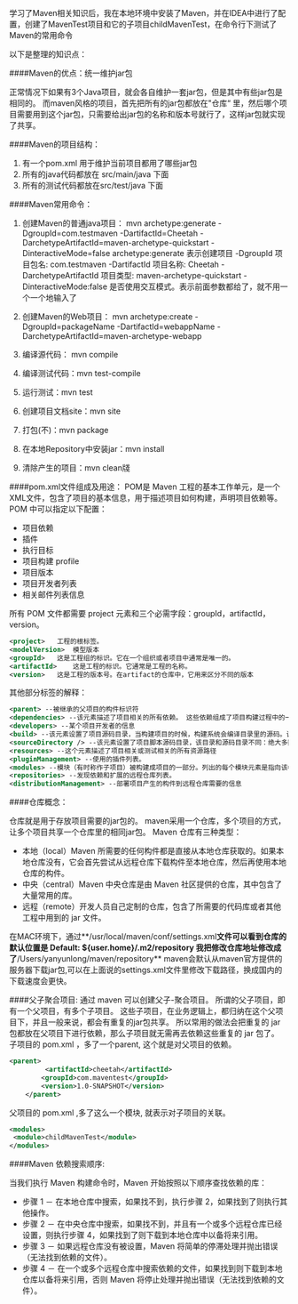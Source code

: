 学习了Maven相关知识后，我在本地环境中安装了Maven，并在IDEA中进行了配置，创建了MavenTest项目和它的子项目childMavenTest，在命令行下测试了Maven的常用命令

以下是整理的知识点：

####Maven的优点：统一维护jar包

正常情况下如果有3个Java项目，就会各自维护一套jar包，但是其中有些jar包是相同的。
而maven风格的项目，首先把所有的jar包都放在"仓库“ 里，然后哪个项目需要用到这个jar包，只需要给出jar包的名称和版本号就行了，这样jar包就实现了共享。

####Maven的项目结构：

1. 有一个pom.xml 用于维护当前项目都用了哪些jar包
2. 所有的java代码都放在 src/main/java 下面
3. 所有的测试代码都放在src/test/java 下面

####Maven常用命令：

1. 创建Maven的普通java项目：
   mvn archetype:generate -DgroupId=com.testmaven -DartifactId=Cheetah -DarchetypeArtifactId=maven-archetype-quickstart -DinteractiveMode=false
   archetype:generate 表示创建项目
   -DgroupId 项目包名: com.testmaven
   -DartifactId 项目名称: Cheetah
   -DarchetypeArtifactId 项目类型: maven-archetype-quickstart
   -DinteractiveMode:false 是否使用交互模式。表示前面参数都给了，就不用一个一个地输入了

2. 创建Maven的Web项目：
   mvn archetype:create
   -DgroupId=packageName
   -DartifactId=webappName
   -DarchetypeArtifactId=maven-archetype-webapp
3. 编译源代码： mvn compile
4. 编译测试代码：mvn test-compile
5. 运行测试：mvn test
6. 创建项目文档site：mvn site
7. 打包(不)：mvn package
8. 在本地Repository中安装jar：mvn install
9. 清除产生的项目：mvn clean牋

####pom.xml文件组成及用途：
POM是 Maven 工程的基本工作单元，是一个XML文件，包含了项目的基本信息，用于描述项目如何构建，声明项目依赖等。
POM 中可以指定以下配置：

- 项目依赖
- 插件
- 执行目标
- 项目构建 profile
- 项目版本
- 项目开发者列表
- 相关邮件列表信息

所有 POM 文件都需要 project 元素和三个必需字段：groupId，artifactId，version。

```xml
<project>	工程的根标签。
<modelVersion>	模型版本
<groupId>	这是工程组的标识。它在一个组织或者项目中通常是唯一的。
<artifactId>	这是工程的标识。它通常是工程的名称。
<version>	这是工程的版本号。在artifact的仓库中，它用来区分不同的版本
```


其他部分标签的解释：

```xml
<parent> --被继承的父项目的构件标识符 
<dependencies> --该元素描述了项目相关的所有依赖。 这些依赖组成了项目构建过程中的一个个环节。它们自动从项目定义的仓库中下载。 
<developers> --某个项目开发者的信息
<build> --该元素设置了项目源码目录，当构建项目的时候，构建系统会编译目录里的源码。该路径是相对于pom.xml的相对路径。
<sourceDirectory /> --该元素设置了项目脚本源码目录，该目录和源码目录不同：绝大多数情况下，该目录下的内容 会被拷贝到输出目录(因为脚本是被解释的，而不是被编译的)。
<resources> --这个元素描述了项目相关或测试相关的所有资源路径
<pluginManagement> --使用的插件列表。
<modules> --模块（有时称作子项目）被构建成项目的一部分。列出的每个模块元素是指向该模块的目录的相对路径
<repositories> --发现依赖和扩展的远程仓库列表。
<distributionManagement> --部署项目产生的构件到远程仓库需要的信息
```



####仓库概念：

仓库就是用于存放项目需要的jar包的。
maven采用一个仓库，多个项目的方式，让多个项目共享一个仓库里的相同jar包。
Maven 仓库有三种类型：

- 本地（local）Maven 所需要的任何构件都是直接从本地仓库获取的。如果本地仓库没有，它会首先尝试从远程仓库下载构件至本地仓库，然后再使用本地仓库的构件。
- 中央（central）Maven 中央仓库是由 Maven 社区提供的仓库，其中包含了大量常用的库。
- 远程（remote）开发人员自己定制的仓库，包含了所需要的代码库或者其他工程中用到的 jar 文件。

在MAC环境下，通过**/usr/local/maven/conf/settings.xml**文件可以看到仓库的默认位置是
**Default: ${user.home}/.m2/repository** 
我把修改仓库地址修改成了**/Users/yanyunlong/maven/repository**
maven会默认从maven官方提供的服务器下载jar包,可以在上面说的settings.xml文件里修改下载路径，换成国内的下载速度会更快。

####父子聚合项目:
通过 maven 可以创建父子-聚合项目。 所谓的父子项目，即有一个父项目，有多个子项目。
这些子项目，在业务逻辑上，都归纳在这个父项目下，并且一般来说，都会有重复的jar包共享。
所以常用的做法会把重复的 jar 包都放在父项目下进行依赖，那么子项目就无需再去依赖这些重复的 jar 包了。
子项目的 pom.xml ，多了一个parent, 这个就是对父项目的依赖。

```xml
<parent>
         <artifactId>cheetah</artifactId>
        <groupId>com.maventest</groupId>
        <version>1.0-SNAPSHOT</version>
    </parent>
```

父项目的 pom.xml ,多了这么一个模块, 就表示对子项目的关联。

   ```xml
<modules>
    <module>childMavenTest</module>
  </modules>
   ```



####Maven 依赖搜索顺序:

当我们执行 Maven 构建命令时，Maven 开始按照以下顺序查找依赖的库：

- 步骤 1 － 在本地仓库中搜索，如果找不到，执行步骤 2，如果找到了则执行其他操作。
- 步骤 2 － 在中央仓库中搜索，如果找不到，并且有一个或多个远程仓库已经设置，则执行步骤 4，如果找到了则下载到本地仓库中以备将来引用。
- 步骤 3 － 如果远程仓库没有被设置，Maven 将简单的停滞处理并抛出错误（无法找到依赖的文件）。
- 步骤 4 － 在一个或多个远程仓库中搜索依赖的文件，如果找到则下载到本地仓库以备将来引用，否则 Maven 将停止处理并抛出错误（无法找到依赖的文件）。